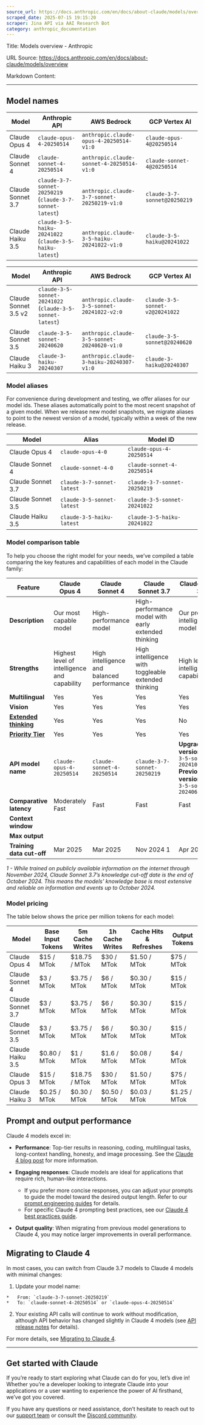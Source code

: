 ```yaml
---
source_url: https://docs.anthropic.com/en/docs/about-claude/models/overview
scraped_date: 2025-07-15 19:15:20
scraper: Jina API via AAI Research Bot
category: anthropic_documentation
---
```


Title: Models overview - Anthropic

URL Source: https://docs.anthropic.com/en/docs/about-claude/models/overview

Markdown Content:
* * *

Model names
-----------

| Model | Anthropic API | AWS Bedrock | GCP Vertex AI |
| --- | --- | --- | --- |
| Claude Opus 4 | `claude-opus-4-20250514` | `anthropic.claude-opus-4-20250514-v1:0` | `claude-opus-4@20250514` |
| Claude Sonnet 4 | `claude-sonnet-4-20250514` | `anthropic.claude-sonnet-4-20250514-v1:0` | `claude-sonnet-4@20250514` |
| Claude Sonnet 3.7 | `claude-3-7-sonnet-20250219` (`claude-3-7-sonnet-latest`) | `anthropic.claude-3-7-sonnet-20250219-v1:0` | `claude-3-7-sonnet@20250219` |
| Claude Haiku 3.5 | `claude-3-5-haiku-20241022` (`claude-3-5-haiku-latest`) | `anthropic.claude-3-5-haiku-20241022-v1:0` | `claude-3-5-haiku@20241022` |

| Model | Anthropic API | AWS Bedrock | GCP Vertex AI |
| --- | --- | --- | --- |
| Claude Sonnet 3.5 v2 | `claude-3-5-sonnet-20241022` (`claude-3-5-sonnet-latest`) | `anthropic.claude-3-5-sonnet-20241022-v2:0` | `claude-3-5-sonnet-v2@20241022` |
| Claude Sonnet 3.5 | `claude-3-5-sonnet-20240620` | `anthropic.claude-3-5-sonnet-20240620-v1:0` | `claude-3-5-sonnet@20240620` |
| Claude Haiku 3 | `claude-3-haiku-20240307` | `anthropic.claude-3-haiku-20240307-v1:0` | `claude-3-haiku@20240307` |

### Model aliases

For convenience during development and testing, we offer aliases for our model ids. These aliases automatically point to the most recent snapshot of a given model. When we release new model snapshots, we migrate aliases to point to the newest version of a model, typically within a week of the new release.

| Model | Alias | Model ID |
| --- | --- | --- |
| Claude Opus 4 | `claude-opus-4-0` | `claude-opus-4-20250514` |
| Claude Sonnet 4 | `claude-sonnet-4-0` | `claude-sonnet-4-20250514` |
| Claude Sonnet 3.7 | `claude-3-7-sonnet-latest` | `claude-3-7-sonnet-20250219` |
| Claude Sonnet 3.5 | `claude-3-5-sonnet-latest` | `claude-3-5-sonnet-20241022` |
| Claude Haiku 3.5 | `claude-3-5-haiku-latest` | `claude-3-5-haiku-20241022` |

### Model comparison table

To help you choose the right model for your needs, we’ve compiled a table comparing the key features and capabilities of each model in the Claude family:

| Feature | Claude Opus 4 | Claude Sonnet 4 | Claude Sonnet 3.7 | Claude Sonnet 3.5 | Claude Haiku 3.5 | Claude Opus 3 | Claude Haiku 3 |
| --- | --- | --- | --- | --- | --- | --- | --- |
| **Description** | Our most capable model | High-performance model | High-performance model with early extended thinking | Our previous intelligent model | Our fastest model | Powerful model for complex tasks | Fast and compact model for near-instant responsiveness |
| **Strengths** | Highest level of intelligence and capability | High intelligence and balanced performance | High intelligence with toggleable extended thinking | High level of intelligence and capability | Intelligence at blazing speeds | Top-level intelligence, fluency, and understanding | Quick and accurate targeted performance |
| **Multilingual** | Yes | Yes | Yes | Yes | Yes | Yes | Yes |
| **Vision** | Yes | Yes | Yes | Yes | Yes | Yes | Yes |
| **[Extended thinking](https://docs.anthropic.com/en/docs/build-with-claude/extended-thinking)** | Yes | Yes | Yes | No | No | No | No |
| **[Priority Tier](https://docs.anthropic.com/en/api/service-tiers)** | Yes | Yes | Yes | Yes | Yes | No | No |
| **API model name** | `claude-opus-4-20250514` | `claude-sonnet-4-20250514` | `claude-3-7-sonnet-20250219` | **Upgraded version:**`claude-3-5-sonnet-20241022` **Previous version:**`claude-3-5-sonnet-20240620` | `claude-3-5-haiku-20241022` | `claude-3-opus-20240229` | `claude-3-haiku-20240307` |
| **Comparative latency** | Moderately Fast | Fast | Fast | Fast | Fastest | Moderately fast | Fast |
| **Context window** |  |  |  |  |  |  |  |
| **Max output** |  |  |  |  |  |  |  |
| **Training data cut-off** | Mar 2025 | Mar 2025 | Nov 2024 1 | Apr 2024 | July 2024 | Aug 2023 | Aug 2023 |

_1 - While trained on publicly available information on the internet through November 2024, Claude Sonnet 3.7’s knowledge cut-off date is the end of October 2024. This means the models’ knowledge base is most extensive and reliable on information and events up to October 2024._

### Model pricing

The table below shows the price per million tokens for each model:

| Model | Base Input Tokens | 5m Cache Writes | 1h Cache Writes | Cache Hits & Refreshes | Output Tokens |
| --- | --- | --- | --- | --- | --- |
| Claude Opus 4 | $15 / MTok | $18.75 / MTok | $30 / MTok | $1.50 / MTok | $75 / MTok |
| Claude Sonnet 4 | $3 / MTok | $3.75 / MTok | $6 / MTok | $0.30 / MTok | $15 / MTok |
| Claude Sonnet 3.7 | $3 / MTok | $3.75 / MTok | $6 / MTok | $0.30 / MTok | $15 / MTok |
| Claude Sonnet 3.5 | $3 / MTok | $3.75 / MTok | $6 / MTok | $0.30 / MTok | $15 / MTok |
| Claude Haiku 3.5 | $0.80 / MTok | $1 / MTok | $1.6 / MTok | $0.08 / MTok | $4 / MTok |
| Claude Opus 3 | $15 / MTok | $18.75 / MTok | $30 / MTok | $1.50 / MTok | $75 / MTok |
| Claude Haiku 3 | $0.25 / MTok | $0.30 / MTok | $0.50 / MTok | $0.03 / MTok | $1.25 / MTok |

Prompt and output performance
-----------------------------

Claude 4 models excel in:

*   **Performance**: Top-tier results in reasoning, coding, multilingual tasks, long-context handling, honesty, and image processing. See the [Claude 4 blog post](http://www.anthropic.com/news/claude-4) for more information.

*   **Engaging responses**: Claude models are ideal for applications that require rich, human-like interactions.

    *   If you prefer more concise responses, you can adjust your prompts to guide the model toward the desired output length. Refer to our [prompt engineering guides](https://docs.anthropic.com/en/docs/build-with-claude/prompt-engineering) for details.
    *   For specific Claude 4 prompting best practices, see our [Claude 4 best practices guide](https://docs.anthropic.com/en/docs/build-with-claude/prompt-engineering/claude-4-best-practices).

*   **Output quality**: When migrating from previous model generations to Claude 4, you may notice larger improvements in overall performance.

Migrating to Claude 4
---------------------

In most cases, you can switch from Claude 3.7 models to Claude 4 models with minimal changes:

1.   Update your model name:

    *   From: `claude-3-7-sonnet-20250219`
    *   To: `claude-sonnet-4-20250514` or `claude-opus-4-20250514`

2.   Your existing API calls will continue to work without modification, although API behavior has changed slightly in Claude 4 models (see [API release notes](https://docs.anthropic.com/en/release-notes/api) for details).

For more details, see [Migrating to Claude 4](https://docs.anthropic.com/en/docs/about-claude/models/migrating-to-claude-4).

* * *

Get started with Claude
-----------------------

If you’re ready to start exploring what Claude can do for you, let’s dive in! Whether you’re a developer looking to integrate Claude into your applications or a user wanting to experience the power of AI firsthand, we’ve got you covered.

If you have any questions or need assistance, don’t hesitate to reach out to our [support team](https://support.anthropic.com/) or consult the [Discord community](https://www.anthropic.com/discord).
